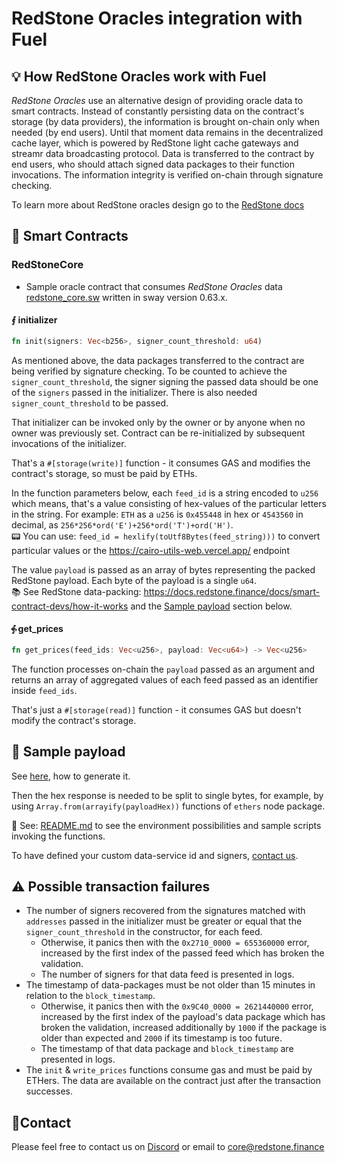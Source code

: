 # RedStone Oracles integration with Fuel

## 💡 How RedStone Oracles work with Fuel

_RedStone Oracles_ use an alternative design of providing oracle data to smart contracts. Instead of constantly
persisting
data on the contract's storage (by data providers), the information is brought on-chain only when needed (by end users).
Until that moment data remains in the decentralized cache layer, which is powered by RedStone light cache gateways and
streamr data broadcasting protocol. Data is transferred to the contract by end users, who should attach signed data
packages to their function invocations. The information integrity is verified on-chain through signature checking.

To learn more about RedStone oracles design go to the [RedStone docs](https://docs.redstone.finance/docs/introduction)

## 📄 Smart Contracts

### RedStoneCore

- Sample oracle contract that consumes _RedStone Oracles_ data [redstone_core.sw](src/redstone_core.sw) written in sway version
  0.63.x.

#### ⨐ initializer

```rust
fn init(signers: Vec<b256>, signer_count_threshold: u64)
```

As mentioned above, the data packages transferred to the contract are being verified by signature checking.
To be counted to achieve the `signer_count_threshold`, the signer signing the passed data
should be one of the `signers` passed in the initializer.
There is also needed `signer_count_threshold` to be passed.

That initializer can be invoked only by the owner or by anyone when no owner was previously set.
Contract can be re-initialized by subsequent invocations of the initializer.

That's a `#[storage(write)]` function - it consumes GAS and modifies the contract's storage, so must be paid by ETHs.

In the function parameters below, each `feed_id` is a string encoded to `u256` which means, that's a value
consisting of hex-values of the particular letters in the string. For example:
`ETH` as a `u256` is `0x455448` in hex or `4543560` in decimal,
as `256*256*ord('E')+256*ord('T')+ord('H')`.
<br />
📟 You can use: `feed_id = hexlify(toUtf8Bytes(feed_string)))` to convert particular values or
the https://cairo-utils-web.vercel.app/ endpoint<br />

The value `payload` is passed as an array of bytes representing the packed RedStone payload. Each byte of the
payload is a single `u64`.
<br />
📚 See RedStone data-packing: https://docs.redstone.finance/docs/smart-contract-devs/how-it-works
and the [Sample payload](#-sample-payload) section below.

#### ⨗ get_prices

```rust
fn get_prices(feed_ids: Vec<u256>, payload: Vec<u64>) -> Vec<u256>
```

The function processes on-chain the `payload` passed as an argument
and returns an array of aggregated values of each feed passed as an identifier inside `feed_ids`.

That's just a `#[storage(read)]` function - it consumes GAS but doesn't modify the contract's storage.

## 📖 Sample payload

See [here](../README.md#preparing-sample-data), how to generate it.

Then the hex response is needed to be split to single bytes, for example, by using `Array.from(arrayify(payloadHex))`
functions of `ethers` node package.

📖 See: [README.md](../README.md) to see the environment possibilities and sample scripts invoking the functions.

To have defined your custom data-service id and signers, [contact us](#contact).

## ⚠ Possible transaction failures

- The number of signers recovered from the signatures matched with `addresses` passed in the initializer
  must be greater or equal that the `signer_count_threshold` in the constructor, for each feed.
  - Otherwise, it panics then with the `0x2710_0000 = 655360000` error, increased by the first index of the passed
    feed which has broken the validation.
  - The number of signers for that data feed is presented in logs.
- The timestamp of data-packages must be not older than 15 minutes in relation to the `block_timestamp`.
  - Otherwise, it panics then with the `0x9C40_0000 = 2621440000` error, increased by the first index of the payload's
    data package which has broken the validation, increased additionally by `1000` if the package is older than
    expected
    and `2000` if its timestamp is too future.
  - The timestamp of that data package and `block_timestamp` are presented in logs.
- The `init` & `write_prices` functions consume gas and must be paid by ETHers. The data are available on the contract
  just after the transaction successes.

## 🙋‍Contact

Please feel free to contact us on [Discord](https://redstone.finance/discord) or email to core@redstone.finance
